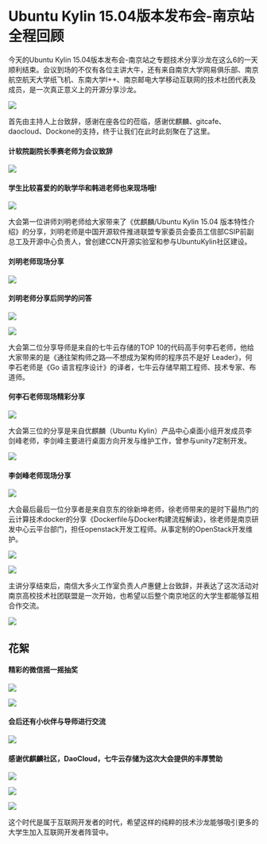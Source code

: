 # Ubuntu Kylin 15.04版本发布会-南京站全程回顾 
今天的Ubuntu Kylin 15.04版本发布会-南京站之专题技术分享沙龙在这么6的一天顺利结束。会议到场的不仅有各位主讲大牛，还有来自南京大学网易俱乐部、南京航空航天大学纸飞机、东南大学I++、南京邮电大学移动互联网的技术社团代表及成员，是一次真正意义上的开源分享沙龙。  

![](http://7qna7i.com1.z0.glb.clouddn.com/6.6合照.jpg)   

首先由主持人上台致辞，感谢在座各位的莅临，感谢优麒麟、gitcafe、daocloud、Dockone的支持，终于让我们在此时此刻聚在了这里。  

#### 计软院副院长季赛老师为会议致辞  

![](http://7qna7i.com1.z0.glb.clouddn.com/IMG_0763.jpg) 
  
#### 学生比较喜爱的的耿学华和韩进老师也来现场哦!

![](http://7qna7i.com1.z0.glb.clouddn.com/IMG_0783.JPG)  

大会第一位讲师刘明老师给大家带来了《优麒麟/Ubuntu Kylin 15.04 版本特性介绍》的分享，刘明老师是中国开源软件推进联盟专家委员会委员工信部CSIP前副总工及开源中心负责人，曾创建CCN开源实验室和参与UbuntuKylin社区建设。  

#### 刘明老师现场分享
![](http://7qna7i.com1.z0.glb.clouddn.com/IMG_0769.JPG)  
  
#### 刘明老师分享后同学的问答  

![](http://7qna7i.com1.z0.glb.clouddn.com/IMG_0772.JPG) 
   
![](http://7qna7i.com1.z0.glb.clouddn.com/IMG_0773.JPG)    


大会第二位分享导师是来自的七牛云存储的TOP 10的代码高手何李石老师，他给大家带来的是《通往架构师之路—不想成为架构师的程序员不是好 Leader》，何李石老师是《Go 语言程序设计》的译者，七牛云存储早期工程师、技术专家、布道师。

#### 何李石老师现场精彩分享  
![](http://7qna7i.com1.z0.glb.clouddn.com/IMG_0806.JPG)  

大会第三位的分享是来自优麒麟（Ubuntu Kylin）产品中心桌面小组开发成员李剑峰老师，李剑峰主要进行桌面方向开发与维护工作，曾参与unity7定制开发。

![](http://7qna7i.com1.z0.glb.clouddn.com/IMG_0824.JPG)

#### 李剑峰老师现场分享  
![](http://7qna7i.com1.z0.glb.clouddn.com/IMG_0835.JPG)  

大会最后最后一位分享者是来自京东的徐新坤老师，徐老师带来的是时下最热门的云计算技术docker的分享《Dockerfile与Docker构建流程解读》，徐老师是南京研发中心云平台部门，担任openstack开发工程师。从事定制的OpenStack开发维护。  

![](http://7qna7i.com1.z0.glb.clouddn.com/IMG_0849.JPG)  

![](http://7qna7i.com1.z0.glb.clouddn.com/IMG_0865.JPG)  

主讲分享结束后，南信大多火工作室负责人卢惠健上台致辞，并表达了这次活动对南京高校技术社团联盟是一次开始，也希望以后整个南京地区的大学生都能够互相合作交流。

![](http://7qna7i.com1.z0.glb.clouddn.com/IMG_0883.JPG)  

## 花絮    
#### 精彩的微信摇一摇抽奖
![](http://7qna7i.com1.z0.glb.clouddn.com/IMG_0848.JPG)

![](http://7qna7i.com1.z0.glb.clouddn.com/IMG_0795.JPG)  

#### 会后还有小伙伴与导师进行交流  
![](http://7qna7i.com1.z0.glb.clouddn.com/IMG_0890.JPG)  
#### 感谢优麒麟社区，DaoCloud，七牛云存储为这次大会提供的丰厚赞助  
![](http://ww2.sinaimg.cn/mw1024/c0079587gw1esr8i1c7l4j21kw11x48j.jpg)  

![](http://ww2.sinaimg.cn/mw1024/c0079587gw1esr8hybk80j211x1kw7d3.jpg)    

![](http://ww2.sinaimg.cn/mw1024/c0079587gw1esr8i46k86j21kw11xdr1.jpg)

这个时代是属于互联网开发者的时代，希望这样的纯粹的技术沙龙能够吸引更多的大学生加入互联网开发者阵营中。